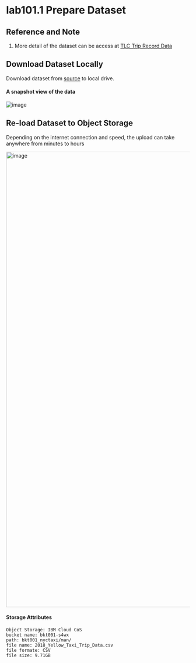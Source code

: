 # lab101.1 Prepare Dataset


## Reference and Note
1. More detail of the dataset can be access at [TLC Trip Record Data](https://www.nyc.gov/site/tlc/about/tlc-trip-record-data.page)

   
## Download Dataset Locally

Download dataset from [source](https://data.cityofnewyork.us/Transportation/2018-Yellow-Taxi-Trip-Data/t29m-gskq) to local drive. 

#### A snapshot view of the data
![image](https://github.com/hpdalab/dem101-s4wx-nytaxi/assets/38366661/37c534f5-98b4-4fe9-a7e3-57d5309c8ff9)



## Re-load Dataset to Object Storage

Depending on the internet connection and speed, the upload can take anywhere from minutes to hours

<img width="1244" alt="image" src="https://github.com/hpdalab/demo101-s4wx-nytaxi/assets/38366661/0d6693f7-4902-4e9e-a77c-b2cb482d4b0c">



#### Storage Attributes
```
Object Storage: IBM Cloud CoS
bucket name: bkt001-s4wx
path: bkt001_nyctaxi/man/
file name: 2018_Yellow_Taxi_Trip_Data.csv
file formate: CSV
file size: 9.71GB
```


